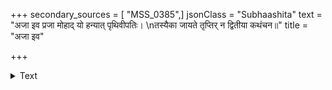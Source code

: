 +++
secondary_sources = [ "MSS_0385",]
jsonClass = "Subhaashita"
text = "अजा इव प्रजा मोहाद् यो हन्यात् पृथिवीपतिः।  \nतस्यैका जायते तृप्तिर् न द्वितीया कथंचन॥"
title = "अजा इव"

+++

<details><summary>Text</summary>

अजा इव प्रजा मोहाद् यो हन्यात् पृथिवीपतिः।  
तस्यैका जायते तृप्तिर् न द्वितीया कथंचन॥
</details>
